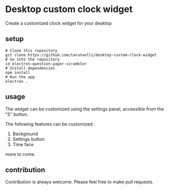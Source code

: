 # Desktop custom clock widget

Create a customized clock widget for your desktop


## setup

    # Clone this repository
    git clone https://github.com/tarunvelli/desktop-custom-clock-widget
    # Go into the repository
    cd electron-question-paper-scrambler
    # Install dependencies
    npm install
    # Run the app
    electron .

## usage

The widget can be customized using the settings panel, accessible from the "S" button.

The following features can be customized :

1. Background
2. Settings button
3. Time face

more to come.

## contribution

Contribution is always welcome.
Please feel free to make pull requests.
